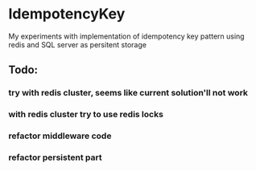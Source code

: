# IdempotencyKey
My experiments with implementation of idempotency key pattern using redis and SQL server as persitent storage

## Todo:
###  try with redis cluster, seems like current solution'll not work
###  with redis cluster try to use redis locks
### refactor middleware code
###  refactor persistent part
